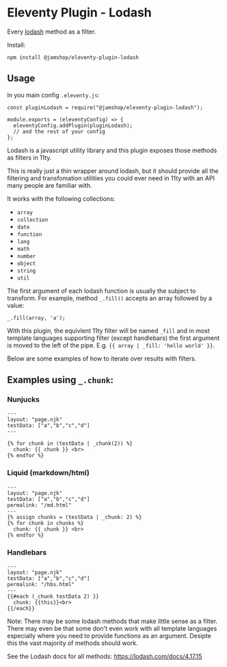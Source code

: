 # Eleventy Plugin - Lodash

Every [lodash](https://lodash.com/) method as a filter. 

Install:

```
npm install @jamshop/eleventy-plugin-lodash
```

## Usage

In you main config `.eleventy.js`: 
```
const pluginLodash = require("@jamshop/eleventy-plugin-lodash");

module.exports = (eleventyConfig) => {
  eleventyConfig.addPlugin(pluginLodash);
  // and the rest of your config
};
```

Lodash is a javascript utility library and this plugin exposes those methods as filters in 11ty.

This is really just a thin wrapper around lodash, but it should provide all the filtering and transfomation utilities you could ever need in 11ty with an API many people are familiar with.

It works with the following collections:

 - `array`
 - `collection`
 - `date`
 - `function`
 - `lang`
 - `math`
 - `number`
 - `object`
 - `string`
 - `util`

The first argument of each lodash function is usually the subject to transform. For example, method `_.fill()` accepts an array followed by a value:

```
_.fill(array, 'a');
```

With this plugin, the equivlent 11ty filter will be named `_fill` and in most template languages supporting filter (except handlebars) the first argument is moved to the left of the pipe. E.g. `{{ array | _fill: 'hello world' }}`.

Below are some examples of how to iterate over results with filters.

## Examples using `_.chunk`:

### Nunjucks
```
---
layout: "page.njk"
testData: ["a","b","c","d"]
---

{% for chunk in (testData | _chunk(2)) %}
  chunk: {{ chunk }} <br>
{% endfor %}
```

### Liquid (markdown/html)
```
---
layout: "page.njk"
testData: ["a","b","c","d"]
permalink: "/md.html"
---
{% assign chunks = (testData | _chunk: 2) %}
{% for chunk in chunks %}
  chunk: {{ chunk }} <br>
{% endfor %}
```

### Handlebars
```
---
layout: "page.njk"
testData: ["a","b","c","d"]
permalink: "/hbs.html"
---
{{#each (_chunk testData 2) }}
  chunk: {{this}}<br>
{{/each}}
```
Note: There may be some lodash methods that make little sense as a filter. There may even be that some don't even work with all template languages especially where you need to provide functions as an argument. Desipte this the vast majority of methods should work. 

See the Lodash docs for all methods: https://lodash.com/docs/4.17.15